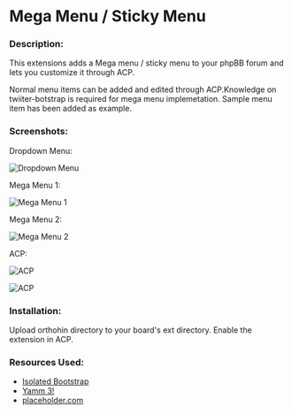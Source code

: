 # Mega Menu / Sticky Menu
### Description:
This extensions adds a Mega menu / sticky menu to your phpBB forum and lets you customize it through ACP.

Normal menu items can be added and edited through ACP.Knowledge on twiiter-botstrap is required for mega menu implemetation. Sample menu item has been added as example.

### Screenshots:
Dropdown Menu:

![Dropdown Menu](https://i.imgur.com/I7ppJKR.jpg "Dropdown Menu")

Mega Menu 1:

![Mega Menu 1](https://i.imgur.com/tcjXzwI.jpg "Mega Menu 1")

Mega Menu 2:

![Mega Menu 2](https://i.imgur.com/E5DepYy.jpg "Mega Menu 2")

ACP:

![ACP](https://i.imgur.com/NMeR4Wi.jpg "ACP General")

![ACP](https://i.imgur.com/peZytm1.jpg)


### Installation:
Upload orthohin directory to your board's ext directory.
Enable the extension in ACP.


### Resources Used:
* [Isolated Bootstrap](https://github.com/toert/Isolated-Bootstrap)
* [Yamm 3!](https://github.com/geedmo/yamm3)
* [placeholder.com](https://placeholder.com)

